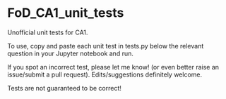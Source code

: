 # FoD_CA1_unit_tests
Unofficial unit tests for CA1.

To use, copy and paste each unit test in tests.py below the relevant question in your Jupyter notebook and run.

If you spot an incorrect test, please let me know! (or even better raise an issue/submit a pull request). Edits/suggestions definitely welcome.

Tests are not guaranteed to be correct!
